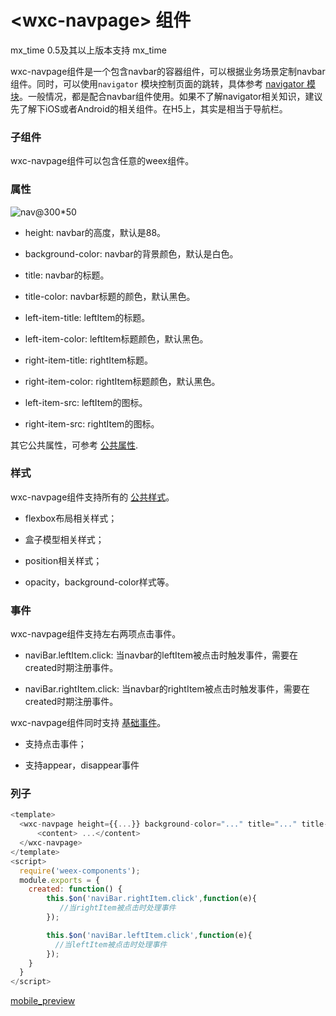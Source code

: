 # &lt;wxc-navpage&gt; 组件

mx_time 
	0.5及其以上版本支持
mx_time 

wxc-navpage组件是一个包含navbar的容器组件，可以根据业务场景定制navbar组件。同时，可以使用`navigator` 模块控制页面的跳转，具体参考 [navigator 模块](../modules/navigator.md)。一般情况，都是配合navbar组件使用。如果不了解navigator相关知识，建议先了解下iOS或者Android的相关组件。在H5上，其实是相当于导航栏。


### 子组件
wxc-navpage组件可以包含任意的weex组件。

### 属性

![nav@300*50](https://vczero.github.io/markdown-extension/mark/source/imgs/nav.png)

- height: navbar的高度，默认是88。

- background-color: navbar的背景颜色，默认是白色。

- title: navbar的标题。

- title-color: navbar标题的颜色，默认黑色。

- left-item-title: leftItem的标题。

- left-item-color: leftItem标题颜色，默认黑色。

- right-item-title: rightItem标题。

- right-item-color: rightItem标题颜色，默认黑色。

- left-item-src: leftItem的图标。

- right-item-src: rightItem的图标。    



其它公共属性，可参考 [公共属性](../references/common-attrs.md).

### 样式
wxc-navpage组件支持所有的 [公共样式]()。

- flexbox布局相关样式；

- 盒子模型相关样式；

- position相关样式；

- opacity，background-color样式等。

### 事件

wxc-navpage组件支持左右两项点击事件。

- naviBar.leftItem.click: 当navbar的leftItem被点击时触发事件，需要在created时期注册事件。

- naviBar.rightItem.click: 当navbar的rightItem被点击时触发事件，需要在created时期注册事件。

wxc-navpage组件同时支持 [基础事件]()。

- 支持点击事件；

- 支持appear，disappear事件

### 列子

```js
<template>
  <wxc-navpage height={{...}} background-color="..." title="..." title-color="..." left-item-title="..." left-item-color="..." right-item-src="...">
      <content> ...</content>
  </wxc-navpage>
</template>
<script>
  require('weex-components');
  module.exports = {
    created: function() {
        this.$on('naviBar.rightItem.click',function(e){
           //当rightItem被点击时处理事件
        });

        this.$on('naviBar.leftItem.click',function(e){
          //当leftItem被点击时处理事件
        });
    }
  }
</script>
```


[mobile_preview](https://vczero.github.io/markdown-extension/mark/source/imgs/navigator.png)